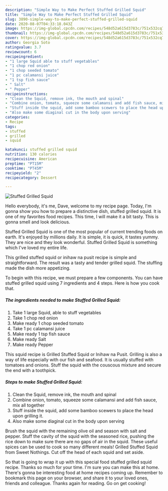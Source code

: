 ```yaml
---
description: "Simple Way to Make Perfect Stuffed Grilled Squid"
title: "Simple Way to Make Perfect Stuffed Grilled Squid"
slug: 3890-simple-way-to-make-perfect-stuffed-grilled-squid
date: 2020-08-07T04:33:18.043Z
image: https://img-global.cpcdn.com/recipes/548d52a615d3783c/751x532cq70/stuffed-grilled-squid-recipe-main-photo.jpg
thumbnail: https://img-global.cpcdn.com/recipes/548d52a615d3783c/751x532cq70/stuffed-grilled-squid-recipe-main-photo.jpg
cover: https://img-global.cpcdn.com/recipes/548d52a615d3783c/751x532cq70/stuffed-grilled-squid-recipe-main-photo.jpg
author: Georgia Soto
ratingvalue: 3.7
reviewcount: 6
recipeingredient:
- "1 large Squid able to stuff vegetables"
- "1 chop red onion"
- "1 chop seeded tomato"
- "1 pc calamansi juice"
- "1 tsp fish sauce"
- " Salt"
- " Pepper"
recipeinstructions:
- "Clean the Squid, remove ink, the mouth and spinal"
- "Combine onion, tomato, squeeze some calamansi and add fish sauce, mix all together"
- "Stuff inside the squid, add some bamboo scewers to place the head upon grilling it."
- "Also make some diaginal cut in the body upon serving"
categories:
- Recipe
tags:
- stuffed
- grilled
- squid

katakunci: stuffed grilled squid 
nutrition: 130 calories
recipecuisine: American
preptime: "PT15M"
cooktime: "PT45M"
recipeyield: "2"
recipecategory: Dessert

---
```



![Stuffed Grilled Squid](https://img-global.cpcdn.com/recipes/548d52a615d3783c/751x532cq70/stuffed-grilled-squid-recipe-main-photo.jpg)

Hello everybody, it's me, Dave, welcome to my recipe page. Today, I'm gonna show you how to prepare a distinctive dish, stuffed grilled squid. It is one of my favorites food recipes. This time, I will make it a bit tasty. This is gonna smell and look delicious.

Stuffed Grilled Squid is one of the most popular of current trending foods on earth. It's enjoyed by millions daily. It is simple, it is quick, it tastes yummy. They are nice and they look wonderful. Stuffed Grilled Squid is something which I've loved my entire life.

This grilled stuffed squid or inihaw na pusit recipe is simple and straightforward. The result was a tasty and tender grilled squid. The stuffing made the dish more appetizing.


To begin with this recipe, we must prepare a few components. You can have stuffed grilled squid using 7 ingredients and 4 steps. Here is how you cook that.

<!--inarticleads1-->

##### The ingredients needed to make Stuffed Grilled Squid:

1. Take 1 large Squid, able to stuff vegetables
1. Take 1 chop red onion
1. Make ready 1 chop seeded tomato
1. Take 1 pc calamansi juice
1. Make ready 1 tsp fish sauce
1. Make ready  Salt
1. Make ready  Pepper


This squid recipe is Grilled Stuffed Squid or Inihaw na Pusit. Grilling is also a way of life especially with our fish and seafood. It is usually stuffed with tomatoes and onions. Stuff the squid with the couscous mixture and secure the end with a toothpick. 

<!--inarticleads2-->

##### Steps to make Stuffed Grilled Squid:

1. Clean the Squid, remove ink, the mouth and spinal
1. Combine onion, tomato, squeeze some calamansi and add fish sauce, mix all together
1. Stuff inside the squid, add some bamboo scewers to place the head upon grilling it.
1. Also make some diaginal cut in the body upon serving


Brush the squid with the remaining olive oil and season with salt and pepper. Stuff the cavity of the squid with the seasoned rice, pushing the rice down to make sure there are no gaps of air in the squid. These useful spices can be used to cook so many different meals! Grilled Stuffed Squid from Sweet Nothings. Cut off the head of each squid and set aside. 

So that is going to wrap it up with this special food stuffed grilled squid recipe. Thanks so much for your time. I'm sure you can make this at home. There's gonna be interesting food at home recipes coming up. Remember to bookmark this page on your browser, and share it to your loved ones, friends and colleague. Thanks again for reading. Go on get cooking!
